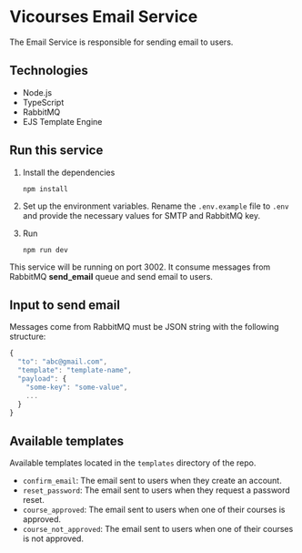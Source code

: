 
# Vicourses Email Service

The Email Service is responsible for sending email to users. 

## Technologies
 - Node.js
 - TypeScript
 - RabbitMQ
 - EJS Template Engine


## Run this service

1. Install the dependencies
   ```shell
   npm install
   ```

2. Set up the environment variables. Rename the `.env.example` file to `.env` and provide the necessary values for SMTP and RabbitMQ key.

3. Run
   ```shell
   npm run dev
   ```
This service will be running on port 3002. It consume messages from RabbitMQ **send_email** queue and send email to users.
    
## Input to send email

Messages come from RabbitMQ must be JSON string with the following structure: 

```javascript
{
  "to": "abc@gmail.com",
  "template": "template-name",
  "payload": {
    "some-key": "some-value",
    ...
  }
}
```


## Available templates
Available templates located in the `templates` directory of the repo.
- `confirm_email`: The email sent to users when they create an account.
- `reset_password`: The email sent to users when they request a password reset.
- `course_approved`: The email sent to users when one of their courses is approved.
- `course_not_approved`: The email sent to users when one of their courses is not approved.